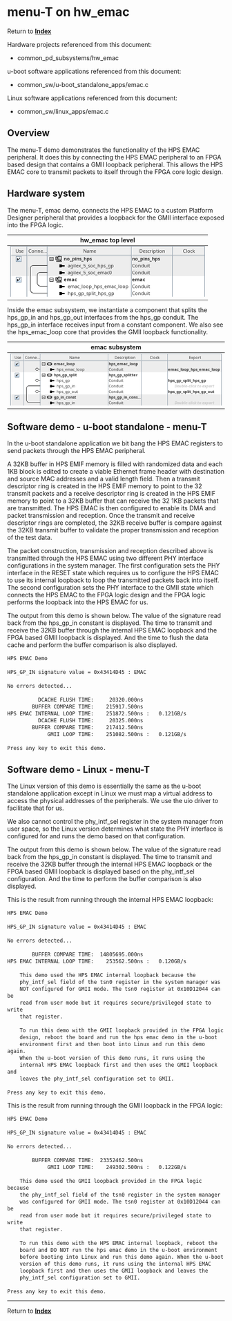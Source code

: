 # menu-T on hw_emac
<!-- SPDX-FileCopyrightText: Copyright (C) 2024 Intel Corporation -->
<!-- SPDX-License-Identifier: MIT-0 -->

Return to [**Index**](01_index.md)

Hardware projects referenced from this document:
* common_pd_subsystems/hw_emac

u-boot software applications referenced from this document:
* common_sw/u-boot_standalone_apps/emac.c

Linux software applications referenced from this document:
* common_sw/linux_apps/emac.c

## Overview

The menu-T demo demonstrates the functionality of the HPS EMAC peripheral. It does this by connecting the HPS EMAC peripheral to an FPGA based design that contains a GMII loopback peripheral. This allows the HPS EMAC core to transmit packets to itself through the FPGA core logic design.

## Hardware system

The menu-T, emac demo, connects the HPS EMAC to a custom Platform Designer peripheral that provides a loopback for the GMII interface exposed into the FPGA logic.

| hw_emac top level |
| :---: |
| ![hw_emac_top.png](./images/captures/hw_emac_top.png) |

Inside the emac subsystem, we instantiate a component that splits the hps_gp_in and hps_gp_out interfaces from the hps_gp conduit. The hps_gp_in interface receives input from a constant component. We also see the hps_emac_loop core that provides the GMII loopback functionality.

| emac subsystem |
| :---: |
| ![hw_emac_subsys.png](./images/captures/hw_emac_subsys.png) |


## Software demo - u-boot standalone - menu-T

In the u-boot standalone application we bit bang the HPS EMAC registers to send packets through the HPS EMAC peripheral.

A 32KB buffer in HPS EMIF memory is filled with randomized data and each 1KB block is edited to create a viable Ethernet frame header with destination and source MAC addresses and a valid length field. Then a transmit descriptor ring is created in the HPS EMIF memory to point to the 32 transmit packets and a receive descriptor ring is created in the HPS EMIF memory to point to a 32KB buffer that can receive the 32 1KB packets that are transmitted.  The HPS EMAC is then configured to enable its DMA and packet transmission and reception.  Once the transmit and receive descriptor rings are completed, the 32KB receive buffer is compare against the 32KB transmit buffer to validate the proper transmission and reception of the test data.

The packet construction, transmission and reception described above is transmitted through the HPS EMAC using two different PHY interface configurations in the system manager. The first configuration sets the PHY interface in the RESET state which requires us to configure the HPS EMAC to use its internal loopback to loop the transmitted packets back into itself. The second configuration sets the PHY interface to the GMII state which connects the HPS EMAC to the FPGA logic design and the FPGA logic performs the loopback into the HPS EMAC for us.

The output from this demo is shown below. The value of the signature read back from the hps_gp_in constant is displayed. The time to transmit and receive the 32KB buffer through the internal HPS EMAC loopback and the FPGA based GMII loopback is displayed. And the time to flush the data cache and perform the buffer comparison is also displayed.

```text
HPS EMAC Demo

HPS_GP_IN signature value = 0x43414D45 : EMAC

No errors detected...

          DCACHE FLUSH TIME:     20320.000ns
        BUFFER COMPARE TIME:    215917.500ns
HPS EMAC INTERNAL LOOP TIME:    251872.500ns :   0.121GB/s
          DCACHE FLUSH TIME:     20325.000ns
        BUFFER COMPARE TIME:    217412.500ns
             GMII LOOP TIME:    251082.500ns :   0.121GB/s

Press any key to exit this demo.
```

## Software demo - Linux - menu-T

The Linux version of this demo is essentially the same as the u-boot standalone application except in Linux we must map a virtual address to access the physical addresses of the peripherals. We use the uio driver to facilitate that for us.

We also cannot control the phy_intf_sel register in the system manager from user space, so the Linux version determines what state the PHY interface is configured for and runs the demo based on that configuration.

The output from this demo is shown below. The value of the signature read back from the hps_gp_in constant is displayed. The time to transmit and receive the 32KB buffer through the internal HPS EMAC loopback or the FPGA based GMII loopback is displayed based on the phy_intf_sel configuration. And the time to perform the buffer comparison is also displayed.

This is the result from running through the internal HPS EMAC loopback:
```text
HPS EMAC Demo

HPS_GP_IN signature value = 0x43414D45 : EMAC

No errors detected...

        BUFFER COMPARE TIME:  14805695.000ns
HPS EMAC INTERNAL LOOP TIME:    253562.500ns :   0.120GB/s

    This demo used the HPS EMAC internal loopback because the
    phy_intf_sel field of the tsn0 register in the system manager was
    NOT configured for GMII mode. The tsn0 register at 0x10D12044 can be
    read from user mode but it requires secure/privileged state to write
    that register.

    To run this demo with the GMII loopback provided in the FPGA logic
    design, reboot the board and run the hps emac demo in the u-boot
    environment first and then boot into Linux and run this demo again.
    When the u-boot version of this demo runs, it runs using the
    internal HPS EMAC loopback first and then uses the GMII loopback and
    leaves the phy_intf_sel configuration set to GMII.

Press any key to exit this demo.
```

This is the result from running through the GMII loopback in the FPGA logic:
```text
HPS EMAC Demo

HPS_GP_IN signature value = 0x43414D45 : EMAC

No errors detected...

        BUFFER COMPARE TIME:  23352462.500ns
             GMII LOOP TIME:    249302.500ns :   0.122GB/s

    This demo used the GMII loopback provided in the FPGA logic because
    the phy_intf_sel field of the tsn0 register in the system manager
    was configured for GMII mode. The tsn0 register at 0x10D12044 can be
    read from user mode but it requires secure/privileged state to write
    that register.

    To run this demo with the HPS EMAC internal loopback, reboot the
    board and DO NOT run the hps emac demo in the u-boot environment
    before booting into Linux and run this demo again. When the u-boot
    version of this demo runs, it runs using the internal HPS EMAC
    loopback first and then uses the GMII loopback and leaves the
    phy_intf_sel configuration set to GMII.

Press any key to exit this demo.
```

---
Return to [**Index**](01_index.md)
